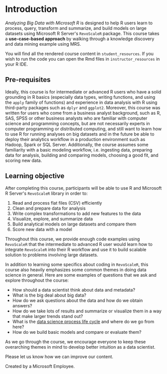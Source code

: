 # Introduction

*Analyzing Big Data with Microsoft R* is designed to help R users learn to process, query, transform and summarize, and build models on large datasets using Microsoft R Server's `RevoScaleR` package. This course takes a **use-case-based approach** by walking through a knowledge discovery and data mining example using MRS.

You will find all the rendered course content in `student_resources`. If you wish to run the code you can open the Rmd files in `instructor_resources` in your R IDE.

## Pre-requisites

Ideally, this course is for intermediate or advanced R users who have a solid grounding in R basics (especially data types, writing functions, and using the `apply` family of functions) and experience in data analysis with R using third-party packages such as `dplyr` and `ggplot2`. Moreover, this course was written for users who come from a business analyst background, such as R, SAS, SPSS or other business analysts who are familiar with computer science and programming concepts, but are not necessarily experts in computer programming or distributed computing, and still want to learn how to use R for running analyses on big datasets and in the future be able to deploy their analytics workflow in a production environment such as Hadoop, Spark or SQL Server. Additionally, the course assumes some familiarity with a basic modeling workflow, i.e. ingesting data, preparing data for analysis, building and comparing models, choosing a good fit, and scoring new data.

## Learning objective

After completing this course, participants will be able to use R and Microsoft R Server's `RevoScaleR` library in order to:
1. Read and process flat files (CSV) efficiently
2. Clean and prepare data for analysis
3. Write complex transformations to add new features to the data
4. Visualize, explore, and summarize data
5. Build analytical models on large datasets and compare them
6. Score new data with a model

Throughout this course, we provide enough code examples using `RevoScaleR` that the intermediate to advanced R user would learn how to integrate `RevoScaleR` into their R workflow and use it to build scalable solution to problems involving large datasets.

In addition to learning some specifics about coding in `RevoScaleR`, this course also heavily emphasizes some common themes in doing data science in general. Here are some examples of questions that we ask and explore throughout the course:

 - How should a data scientist think about data and metadata?
 - What is the big deal about big data?
 - How do we ask questions about the data and how do we obtain answers?
 - How do we take lots of results and summarize or visualize them in a way that make larger trends stand out?
 - What is the [data science process life cycle](https://docs.microsoft.com/en-us/azure/machine-learning/data-science-process-overview) and where do we go from here?
 - How do we build basic models and compare or evaluate them?

As we go through the course, we encourage everyone to keep these overarching themes in mind to develop better intuition as a data scientist.

Please let us know how we can improve our content.

Created by a Microsoft Employee.

